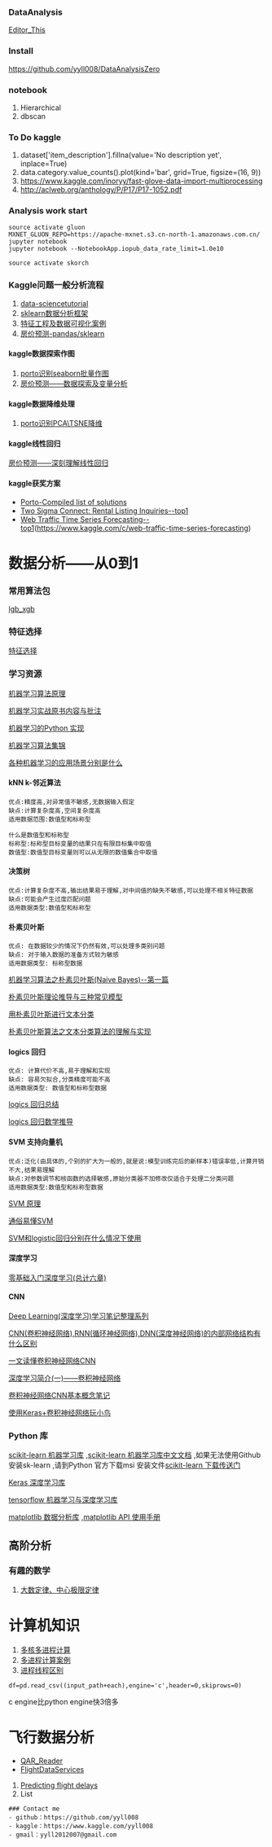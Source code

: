 ### DataAnalysis

[Editor_This](https://github.com/yyll008/yyll008.github.io/edit/master/README.md) 

### Install
https://github.com/yyll008/DataAnalysisZero

### notebook 
1. Hierarchical
2. dbscan
### To Do kaggle

1. dataset['item_description'].fillna(value='No description yet', inplace=True)
2. data.category.value_counts().plot(kind='bar', grid=True, figsize=(16, 9))
3. https://www.kaggle.com/inoryy/fast-glove-data-import-multiprocessing
4. http://aclweb.org/anthology/P/P17/P17-1052.pdf


### Analysis work start
```
source activate gluon
MXNET_GLUON_REPO=https://apache-mxnet.s3.cn-north-1.amazonaws.com.cn/ jupyter notebook
jupyter notebook --NotebookApp.iopub_data_rate_limit=1.0e10

source activate skorch

```
### Kaggle问题一般分析流程
1. [data-sciencetutorial](https://www.kaggle.com/kanncaa1/data-sciencetutorial-for-beginners)
2. [sklearn数据分析框架](http://www.cnblogs.com/DjangoBlog/p/6294837.html) 
3. [特征工程及数据可视化案例](https://www.kaggle.com/kanncaa1/feature-selection-and-data-visualization/)
4. [房价预测-pandas/sklearn](https://www.kaggle.com/timolee/a-home-for-pandas-and-sklearn-beginner-how-tos)

#### kaggle数据探索作图
1. [porto识别seaborn批量作图](https://www.kaggle.com/neviadomski/data-exploration-porto-seguro-s-safe-driver) 
2. [房价预测——数据探索及变量分析](https://www.kaggle.com/pmarcelino/comprehensive-data-exploration-with-python) 

#### kaggle数据降维处理
1. [porto识别PCA\TSNE降维](https://www.kaggle.com/tilii7/dimensionality-reduction-pca-tsne/notebook)


#### kaggle线性回归
[房价预测——深刻理解线性回归](https://www.kaggle.com/bsivavenu/house-price-calculation-methods-for-beginners) 


#### kaggle获奖方案
- [Porto-Compiled list of solutions ](https://www.kaggle.com/c/porto-seguro-safe-driver-prediction/discussion/44678#251344) 
- [Two Sigma Connect: Rental Listing Inquiries--top1 ](https://github.com/plantsgo/Rental-Listing-Inquiries) 
- [Web Traffic Time Series Forecasting--top1](https://github.com/Arturus/kaggle-web-traffic)(https://www.kaggle.com/c/web-traffic-time-series-forecasting)


# 数据分析——从0到1

### 常用算法包
[lgb_xgb](http://www.jianshu.com/p/48e82dbb142b)

### 特征选择

[特征选择](https://www.zhihu.com/question/28641663/answer/41653367)

### 学习资源

[机器学习算法原理](https://github.com/wepe/MachineLearning)<br/>

[机器学习实战原书内容与批注](https://github.com/apachecn/MachineLearning)<br/>

[机器学习的Python 实现](https://github.com/lawlite19/MachineLearning_Python#1-%E4%BB%A3%E4%BB%B7%E5%87%BD%E6%95%B0)<br/>

[机器学习算法集锦](https://zhuanlan.zhihu.com/p/25327755)<br/>

[各种机器学习的应用场景分别是什么](https://www.zhihu.com/question/26726794)<br/>

#### kNN k-邻近算法

```
优点:精度高,对异常值不敏感,无数据输入假定
缺点:计算复杂度高,空间复杂度高
适用数据范围:数值型和标称型

什么是数值型和标称型
标称型:标称型目标变量的结果只在有限目标集中取值
数值型:数值型目标变量则可以从无限的数值集合中取值
```

#### 决策树

```
优点:计算复杂度不高,输出结果易于理解,对中间值的缺失不敏感,可以处理不相关特征数据
缺点:可能会产生过度匹配问题
适用数据类型:数值型和标称型
```

#### 朴素贝叶斯

```
优点: 在数据较少的情况下仍然有效,可以处理多类别问题
缺点: 对于输入数据的准备方式较为敏感
适用数据类型: 标称型数据
```

[机器学习算法之朴素贝叶斯(Naive Bayes)--第一篇](http://blog.csdn.net/xlinsist/article/details/51236454)<br/>

[朴素贝叶斯理论推导与三种常见模型](http://blog.csdn.net/u012162613/article/details/48323777)<br/>

[用朴素贝叶斯进行文本分类](http://blog.csdn.net/longxinchen_ml/article/details/50597149)<br/>

[朴素贝叶斯算法之文本分类算法的理解与实现](http://www.cnblogs.com/XBWer/archive/2014/07/13/3840736.html)<br/>

#### logics 回归

```
优点: 计算代价不高,易于理解和实现
缺点: 容易欠拟合,分类精度可能不高
适用数据类型: 数值型和标称型数据
```

[logics 回归总结](http://blog.chinaunix.net/xmlrpc.php?r=blog/article&uid=9162199&id=4223505)<br/>

[logics 回归数学推导](http://sbp810050504.blog.51cto.com/2799422/1608064/)<br/>

#### SVM 支持向量机

```
优点:泛化(由具体的,个别的扩大为一般的,就是说:模型训练完后的新样本)错误率低,计算开销不大,结果易理解
缺点:对参数调节和核函数的选择敏感,原始分类器不加修改仅适合于处理二分类问题
适用数据类型:数值型和标称型数据
```

[SVM 原理](http://www.cnblogs.com/steven-yang/p/5658362.html)<br/>

[通俗易懂SVM](https://www.zhihu.com/question/21094489)<br/>

[SVM和logistic回归分别在什么情况下使用](https://www.zhihu.com/question/21704547)<br/>

#### 深度学习

[零基础入门深度学习(总计六章)](https://zhuanlan.zhihu.com/p/25628246)<br/>

#### CNN

[Deep Learning(深度学习)学习笔记整理系列](http://www.cnblogs.com/zhizhan/p/4077947.html)<br/>

[CNN(卷积神经网络),RNN(循环神经网络),DNN(深度神经网络)的内部网络结构有什么区别](https://www.zhihu.com/question/34681168)<br/>

[一文读懂卷积神经网络CNN](https://www.cnblogs.com/nsnow/p/4562308.html)<br/>

[深度学习简介(一)——卷积神经网络](https://www.cnblogs.com/alexcai/p/5506806.html)<br/>

[卷积神经网络CNN基本概念笔记](http://www.jianshu.com/p/606a33ba04ff)<br/>

[使用Keras+卷积神经网络玩小鸟](http://www.jianshu.com/p/3ba69493f020)<br/>

### Python 库

[scikit-learn 机器学习库](https://github.com/scikit-learn/scikit-learn) ,[scikit-learn 机器学习库中文文档](http://sklearn.apachecn.org/cn/0.19.0/index.html) ,如果无法使用Github 安装sk-learn ,请到Python 官方下载msi 安装文件[scikit-learn 下载传送门](https://pypi.python.org/pypi/scikit-learn)<br/>

[Keras 深度学习库](https://github.com/fchollet/keras)<br/>

[tensorflow 机器学习与深度学习库](https://github.com/tensorflow/tensorflow)<br/>

[matplotlib 数据分析库](https://github.com/matplotlib/matplotlib) ,[matplotlib API 使用手册](http://matplotlib.org/api/index.html)<br/>


## 高阶分析

### 有趣的数学
1. [大数定律、中心极限定律](https://github.com/yyll008/yyll008.github.io/edit/master/math_fun.md) 

# 计算机知识
1. [多核多进程计算](https://github.com/yyll008/yyll008.github.io/edit/master/computer_refer.md) 
2. [多进程计算案例](https://www.kaggle.com/yyll008/keras-nn-with-rec-layers-sentiment-etc-2/edit)
3. [进程线程区别](http://blog.csdn.net/forwayfarer/article/details/2918924)
```
df=pd.read_csv((input_path+each),engine='c',header=0,skiprows=0)
```
c engine比python engine快3倍多

# 飞行数据分析
- [QAR_Reader](https://github.com/Jules-7/QAR_Reader)
- [FlightDataServices](https://github.com/FlightDataServices/FlightDataAnalyzer)

1. [Predicting flight delays](https://www.kaggle.com/fabiendaniel/predicting-flight-delays-tutorial/notebook)
2. List

```
### Contact me
- github：https://github.com/yyll008
- kaggle：https://www.kaggle.com/yyll008
- gmail：yyll2012007@gmail.com
